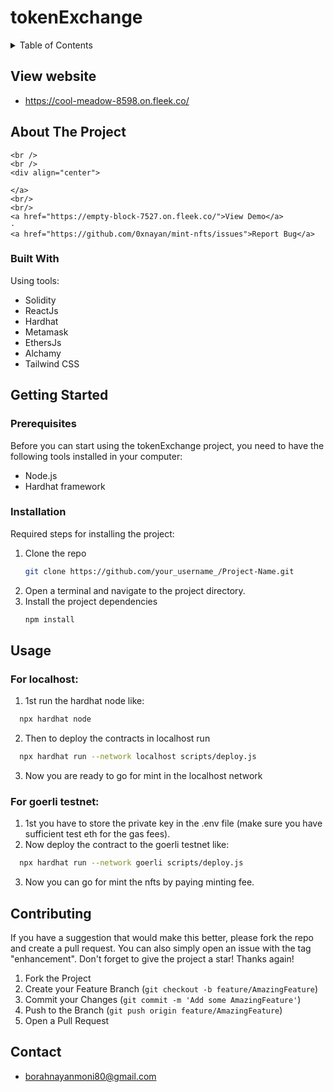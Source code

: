 # tokenExchange

<!-- TABLE OF CONTENTS -->
<details>
  <summary>Table of Contents</summary>
  <ol>
   <li><a href="#view-website">View website</a></li>
    <li>
      <a href="#about-the-project">About The Project</a>
      <ul>
        <li><a href="#built-with">Built With</a></li>
      </ul>
    </li>
    <li>
      <a href="#getting-started">Getting Started</a>
      <ul>
        <li><a href="#prerequisites">Prerequisites</a></li>
        <li><a href="#installation">Installation</a></li>
      </ul>
    </li>
    <li><a href="#usage">Usage</a></li>
    <li><a href="#contributing">Contributing</a></li>
    <li><a href="#contact">Contact</a></li>
  </ol>
</details>

## View website
  - https://cool-meadow-8598.on.fleek.co/

<!-- ABOUT THE PROJECT -->
## About The Project

  <p align="center">
   
    <br />
    <br />
    <div align="center">
   
    </a>
    <br/>
    <br/>
    <a href="https://empty-block-7527.on.fleek.co/">View Demo</a>
    ·
    <a href="https://github.com/0xnayan/mint-nfts/issues">Report Bug</a>
   
  </p>
</div>



### Built With
Using tools:

- Solidity
- ReactJs
- Hardhat
- Metamask
- EthersJs
- Alchamy
- Tailwind CSS

<!-- GETTING STARTED -->
## Getting Started

### Prerequisites

Before you can start using the tokenExchange project, you need to have the following tools installed in your computer:
- Node.js
- Hardhat framework


### Installation

Required steps for installing the project:

1. Clone the repo
   ```sh
   git clone https://github.com/your_username_/Project-Name.git
   ```
2. Open a terminal and navigate to the project directory.
3. Install the project dependencies
   ```sh
   npm install
   ```

<!-- USAGE EXAMPLES -->
## Usage

### For localhost:
1. 1st run the hardhat node like:
 ```sh
   npx hardhat node
   ```
2. Then to deploy the contracts in localhost run
 ```sh
   npx hardhat run --network localhost scripts/deploy.js
   ```
3. Now you are ready to go for mint in the localhost network

### For goerli testnet:
1. 1st you have to store the private key in the .env file (make sure you have sufficient test eth for the gas fees).
2. Now deploy the contract to the goerli testnet like:
 ```sh
   npx hardhat run --network goerli scripts/deploy.js
   ```
3. Now you can go for mint the nfts by paying minting fee.

<!-- CONTRIBUTING -->
## Contributing

If you have a suggestion that would make this better, please fork the repo and create a pull request. You can also simply open an issue with the tag "enhancement".
Don't forget to give the project a star! Thanks again!

1. Fork the Project
2. Create your Feature Branch (`git checkout -b feature/AmazingFeature`)
3. Commit your Changes (`git commit -m 'Add some AmazingFeature'`)
4. Push to the Branch (`git push origin feature/AmazingFeature`)
5. Open a Pull Request

<!-- CONTACT -->
## Contact

- borahnayanmoni80@gmail.com
